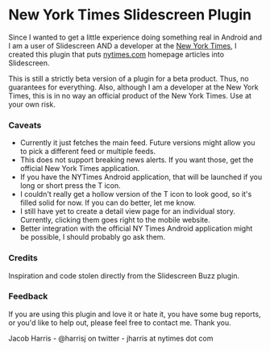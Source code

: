 New York Times Slidescreen Plugin
=============

Since I wanted to get a little experience doing something real in Android and I am a user of Slidescreen AND a developer at the [New York Times](http://developer.nytimes.com/), I created this plugin that puts [nytimes.com](http://www.nytimes.com) homepage articles into Slidescreen.

This is still a strictly beta version of a plugin for a beta product. Thus, no guarantees for everything. Also, although I am a developer at the New York Times, this is in no way an official product of the New York Times. Use at your own risk.

### Caveats

* Currently it just fetches the main feed. Future versions might allow you to pick a different feed or multiple feeds.
* This does not support breaking news alerts. If you want those, get the official New York Times application.
* If you have the NYTimes Android application, that will be launched if you long or short press the T icon.
* I couldn't really get a hollow version of the T icon to look good, so it's filled solid for now. If you can do better, let me know.
* I still have yet to create a detail view page for an individual story. Currently, clicking them goes right to the mobile website.
* Better integration with the official NY Times Android application might be possible, I should probably go ask them.

### Credits

Inspiration and code stolen directly from the Slidescreen Buzz plugin.

### Feedback

If you are using this plugin and love it or hate it, you have some bug reports, or you'd like to help out, please feel free to contact me. Thank you.

Jacob Harris - @harrisj on twitter - jharris at nytimes dot com